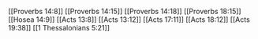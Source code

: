 [[Proverbs 14:8]]
[[Proverbs 14:15]]
[[Proverbs 14:18]]
[[Proverbs 18:15]]
[[Hosea 14:9]]
[[Acts 13:8]]
[[Acts 13:12]]
[[Acts 17:11]]
[[Acts 18:12]]
[[Acts 19:38]]
[[1 Thessalonians 5:21]]
